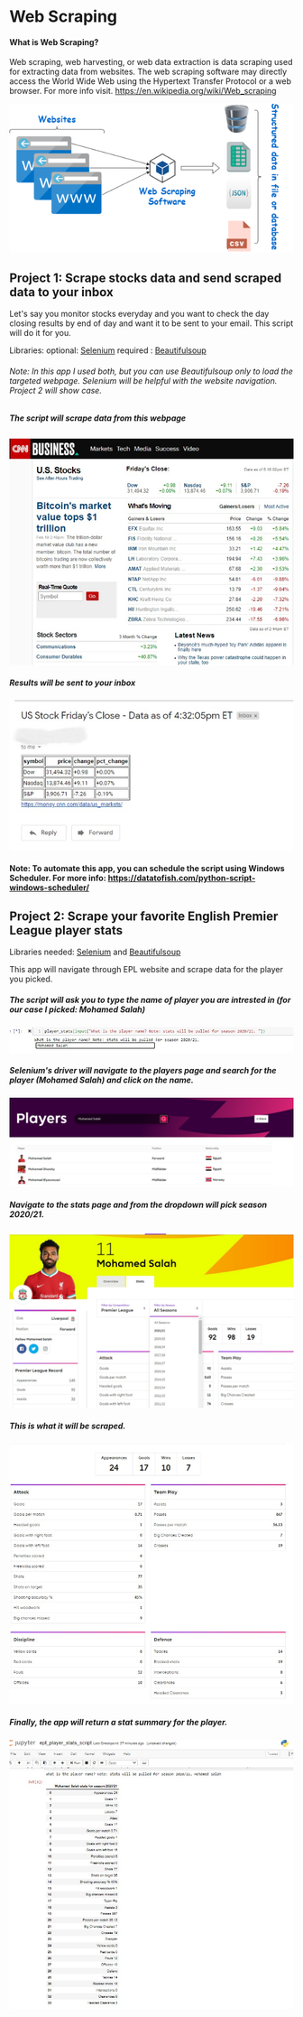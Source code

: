 # Web Scraping

#### What is Web Scraping?

Web scraping, web harvesting, or web data extraction is data scraping used for extracting data from websites. The web scraping software may directly access the World Wide Web using the Hypertext Transfer Protocol or a web browser. For more info visit. https://en.wikipedia.org/wiki/Web_scraping 


![image](images/web_scraping.png)




## Project 1: Scrape stocks data and send scraped data to your inbox
Let's say you monitor stocks everyday and you want to check the day closing results by end of day and want it to be sent to your email. This script will do it for you.

Libraries: optional: [Selenium](https://chromedriver.chromium.org/getting-started) 
required : [Beautifulsoup](https://www.crummy.com/software/BeautifulSoup/bs4/doc/)
###### Note: In this app I used both, but you can use Beautifulsoup only to load the targeted webpage. Selenium will be helpful with the website navigation. Project 2 will show case. 

##### The script will scrape data from this webpage


![image](images/cnn_us_markets.jpg)




##### Results will be sent to your inbox
![image](images/c1_r.jpg)

#### Note: To automate this app, you can schedule the script using Windows Scheduler. For more info: https://datatofish.com/python-script-windows-scheduler/


## Project 2: Scrape your favorite English Premier League player stats

Libraries needed: [Selenium](https://chromedriver.chromium.org/getting-started) and [Beautifulsoup](https://www.crummy.com/software/BeautifulSoup/bs4/doc/)

This app will navigate through EPL website and scrape data for the player you picked.

##### The script will ask you to type the name of player you are intrested in (for our case I picked: Mohamed Salah)

![image](images/input_name.jpg)

##### Selenium's driver will navigate to the players page and search for the player (Mohamed Salah) and click on the name.

![image](images/search_player.jpg)

##### Navigate to the stats page and from the dropdown will pick season 2020/21.

![image](images/nav_stats.jpg)

##### This is what it will be scraped.

![image](images/scrape_stats.jpg)

##### Finally, the app will return a stat summary for the player.

![image](images/stats_report.jpg)












